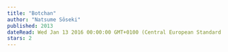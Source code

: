 ```yaml
---
title: "Botchan"
author: "Natsume Sōseki"
published: 2013
dateRead: Wed Jan 13 2016 00:00:00 GMT+0100 (Central European Standard Time)
stars: 2
---
```


